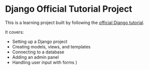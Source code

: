 # Django Official Tutorial Project

This is a learning project built by following the [official Django tutorial](https://docs.djangoproject.com/en/stable/intro/tutorial01/).

It covers:
- Setting up a Django project
- Creating models, views, and templates
- Connecting to a database
- Adding an admin panel
- Handling user input with forms
)